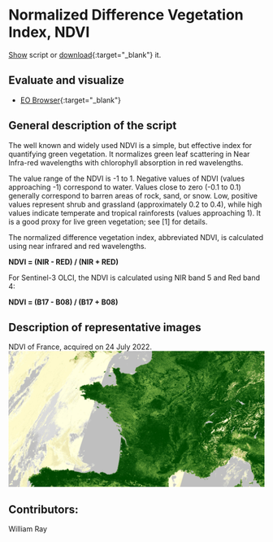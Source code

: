 
# Normalized Difference Vegetation Index, NDVI  

<a href="#" id='togglescript'>Show</a> script or [download](script.js){:target="_blank"} it.  
<div id='script_view' style="display:none">  
{% highlight javascript %}  
      {% include_relative script.js %}  
{% endhighlight %}  

</div>  

## Evaluate and visualize  
 - [EO Browser](https://sentinelshare.page.link/nZQM){:target="_blank"}   


## General description of the script  

The well known and widely used NDVI is a simple, but effective index for quantifying green vegetation. It normalizes green leaf scattering in Near Infra-red wavelengths with chlorophyll absorption in red wavelengths.

The value range of the NDVI is -1 to 1. Negative values of NDVI (values approaching -1) correspond to water. Values close to zero (-0.1 to 0.1) generally correspond to barren areas of rock, sand, or snow. Low, positive values represent shrub and grassland (approximately 0.2 to 0.4), while high values indicate temperate and tropical rainforests (values approaching 1). It is a good proxy for live green vegetation; see [1] for details.

The normalized difference vegetation index, abbreviated NDVI, is calculated using near infrared and red wavelengths. 

**NDVI = (NIR - RED) / (NIR + RED)**

For Sentinel-3 OLCI, the NDVI is calculated using NIR band 5 and Red band 4: 

**NDVI = (B17 - B08) / (B17 + B08)**


## Description of representative images  

NDVI of France, acquired on 24 July 2022.  
![NDVI](fig/figure1.png)   
 

## Contributors:  
William Ray